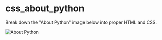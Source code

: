 # css_about_python
Break down the "About Python" image below into proper HTML and CSS. 

![About Python](https://raw.github.com/kirkcoy/css_about_python/master/python-BSD.png)
